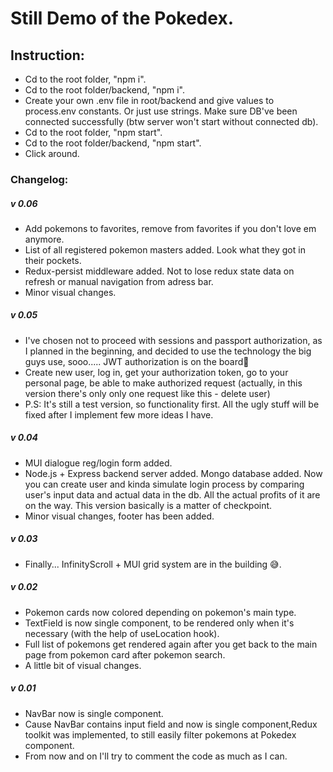 <h1>Still Demo of the Pokedex.</h1>

<h2>Instruction:</h2>
<ul>
<li>Cd to the root folder, "npm i".</li>
<li>Cd to the root folder/backend, "npm i".</li>
<li>Create your own .env file in root/backend and give values to process.env constants. Or just use strings. Make sure DB've been connected successfully (btw server won't start without connected db).</li>
<li>Cd to the root folder, "npm start".</li>
<li>Cd to the root folder/backend, "npm start".</li>
<li>Click around.</li>
</ul>

<h3>Changelog:</h3>

<h5>v 0.06</h5>
<ul>
<li>Add pokemons to favorites, remove from favorites if you don't love em anymore.</li>
<li>List of all registered pokemon masters added. Look what they got in their pockets.</li>
<li>Redux-persist middleware added. Not to lose redux state data on refresh or manual navigation from adress bar.</li>
<li>Minor visual changes.</li>
</ul>

<h5>v 0.05</h5>
<ul>
<li>I've chosen not to proceed with sessions and passport authorization, as I planned in the beginning, and decided to use the technology the big guys use, sooo..... JWT authorization is on the board🎉</li>
<li>Create new user, log in, get your authorization token, go to your personal page,  be able to make authorized request (actually, in this version there's only only one request like this - delete user)</li>
<li>P.S: It's still a test version, so functionality first. All the ugly stuff will be fixed after I implement few more ideas I have.</li>
</ul>

<h5>v 0.04 </h5>
<ul>
<li>MUI dialogue reg/login form added.</li>
<li>Node.js + Express backend server added. Mongo database added. Now you can create user and kinda simulate login process by comparing user's input data and actual data in the db.
All the actual profits of it are on the way. This version basically is a matter of checkpoint.
</li>
<li>Minor visual changes, footer has been added.</li>
</ul>

<h5>v 0.03 </h5>
<ul>
<li>Finally... InfinityScroll + MUI grid system are in the building 😅. </li>
</ul>

<h5>v 0.02 </h5>
<ul>
<li>Pokemon cards now colored depending on pokemon's main type.</li>
<li>TextField is now single component, to be rendered only when it's necessary (with the help of useLocation hook).</li>
<li>Full list of pokemons get rendered again after you get back to the main page from pokemon card after pokemon search.</li>
<li>A little bit of visual changes.</li>
</ul>

<h5>v 0.01 </h5>
<ul>
<li>NavBar now is single component.</li>
<li>Cause NavBar contains input field and now is single component,Redux toolkit was implemented, to still easily filter pokemons at Pokedex component.</li>
<li>From now and on I'll try to comment the code as much as I can.</li>
</ul>
